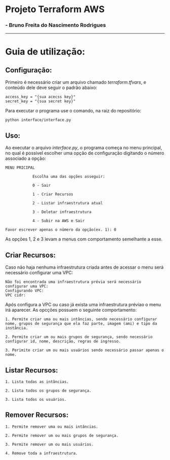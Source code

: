 # Projeto Terraform AWS
### - Bruno Freita do Nascimento Rodrigues
---
# Guia de utilização:
## Configuração:
Primeiro é necessário criar um arquivo chamado *terraform.tfvars*, e conteúdo dele deve seguir o padrão abaixo:
```
access_key = "{sua acecss key}"
secret_key = "{sua secret key}" 
```
Para executar o programa use o comando, na raiz do repositório:
```
python interface/interface.py
```

## Uso:
Ao executar o arquivo *interface.py*, o programa começa no menu principal, no qual é possível escolher uma opção de configuração digitando o número associado a opção:
```
MENU PRICIPAL

            Escolha uma das opções asseguir:

            0 - Sair

            1 - Criar Recursos

            2 - Listar infraestrutura atual

            3 - Deletar infraestrutura

            4 - Subir na AWS e Sair

Favor escrever apenas o número da opção(ex. 1): 0
```
As opções 1, 2 e 3 levam a menus com comportamento semelhante a esse.

## Criar Recursos:
Caso não haja nenhuma infraestrutura criada antes de acessar o menu será necessário configurar uma VPC:
```
Não foi encontrada uma infraestrutura prévia será necessário configurar uma VPC:
Configurando VPC:
VPC cidr:
```
Após configura a VPC ou caso já exista uma infraestrutura préviao o menu irá aparecer.
As opcções possuem o seguinte comportamento: 
```
1. Permite criar uma ou mais intâncias, sendo necessário configurar nome, grupos de segurança que ela faz parte, imagem (ami) e tipo da instância.

2. Permite criar um ou mais grupos de segurança, sendo necessário configurar id, nome, descrição, regras de ingresso.

3. Perimite criar um ou mais usuários sendo necessário passar apenas o nome. 
```

## Listar Recursos:
```
1. Lista todas as intâncias.

2. Lista todos os grupos de segurança.

3. Lista todos os usuários. 
```

## Remover Recursos:
```
1. Permite remover uma ou mais intâncias.

2. Permite remover um ou mais grupos de segurança.

3. Permite remover um ou mais usuários.

4. Remove toda a infraestrutura.
```